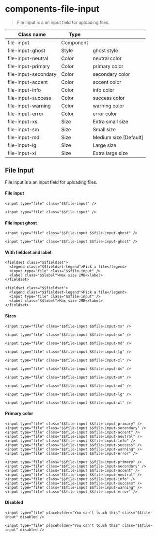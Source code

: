 # components-file-input

> File Input is a an input field for uploading files.

| Class name           | Type      |                       |
| -------------------- | --------- | --------------------- |
| file-input           | Component |                       |
| file-input-ghost     | Style     | ghost style           |
| file-input-neutral   | Color     | neutral color         |
| file-input-primary   | Color     | primary color         |
| file-input-secondary | Color     | secondary color       |
| file-input-accent    | Color     | accent color          |
| file-input-info      | Color     | info color            |
| file-input-success   | Color     | success color         |
| file-input-warning   | Color     | warning color         |
| file-input-error     | Color     | error color           |
| file-input-xs        | Size      | Extra small size      |
| file-input-sm        | Size      | Small size            |
| file-input-md        | Size      | Medium size [Default] |
| file-input-lg        | Size      | Large size            |
| file-input-xl        | Size      | Extra large size      |

## File Input

File Input is a an input field for uploading files.

[](#file-input)

#### File input

    <input type="file" class="$$file-input" />

    <input type="file" class="$$file-input" />

[](#file-input-ghost)

#### File input ghost

    <input type="file" class="$$file-input $$file-input-ghost" />

    <input type="file" class="$$file-input $$file-input-ghost" />

[](#with-fieldset-and-label)

#### With fieldset and label

    <fieldset class="$$fieldset">
      <legend class="$$fieldset-legend">Pick a file</legend>
      <input type="file" class="$$file-input" />
      <label class="$$label">Max size 2MB</label>
    </fieldset>

    <fieldset class="$$fieldset">
      <legend class="$$fieldset-legend">Pick a file</legend>
      <input type="file" class="$$file-input" />
      <label class="$$label">Max size 2MB</label>
    </fieldset>

[](#sizes)

#### Sizes

    <input type="file" class="$$file-input $$file-input-xs" />

    <input type="file" class="$$file-input $$file-input-sm" />

    <input type="file" class="$$file-input $$file-input-md" />

    <input type="file" class="$$file-input $$file-input-lg" />

    <input type="file" class="$$file-input $$file-input-xl" />

    <input type="file" class="$$file-input $$file-input-xs" />

    <input type="file" class="$$file-input $$file-input-sm" />

    <input type="file" class="$$file-input $$file-input-md" />

    <input type="file" class="$$file-input $$file-input-lg" />

    <input type="file" class="$$file-input $$file-input-xl" />

[](#primary-color)

#### Primary color

    <input type="file" class="$$file-input $$file-input-primary" />
    <input type="file" class="$$file-input $$file-input-secondary" />
    <input type="file" class="$$file-input $$file-input-accent" />
    <input type="file" class="$$file-input $$file-input-neutral" />
    <input type="file" class="$$file-input $$file-input-info" />
    <input type="file" class="$$file-input $$file-input-success" />
    <input type="file" class="$$file-input $$file-input-warning" />
    <input type="file" class="$$file-input $$file-input-error" />

    <input type="file" class="$$file-input $$file-input-primary" />
    <input type="file" class="$$file-input $$file-input-secondary" />
    <input type="file" class="$$file-input $$file-input-accent" />
    <input type="file" class="$$file-input $$file-input-neutral" />
    <input type="file" class="$$file-input $$file-input-info" />
    <input type="file" class="$$file-input $$file-input-success" />
    <input type="file" class="$$file-input $$file-input-warning" />
    <input type="file" class="$$file-input $$file-input-error" />

[](#disabled)

#### Disabled

    <input type="file" placeholder="You can't touch this" class="$$file-input" disabled />

    <input type="file" placeholder="You can't touch this" class="$$file-input" disabled />
